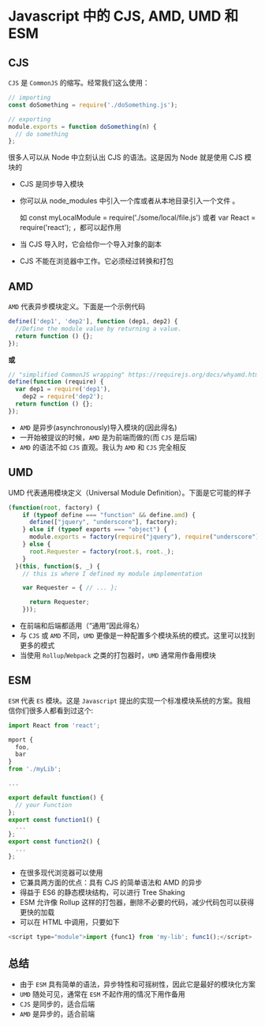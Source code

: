# Javascript 中的 CJS, AMD, UMD 和 ESM

## CJS

`CJS` 是 `CommonJS` 的缩写。经常我们这么使用：

```javascript
// importing
const doSomething = require('./doSomething.js');

// exporting
module.exports = function doSomething(n) {
  // do something
};
```

很多人可以从 Node 中立刻认出 CJS 的语法。这是因为 Node 就是使用 CJS 模块的

- CJS 是同步导入模块

- 你可以从 node_modules 中引入一个库或者从本地目录引入一个文件 。

  如 const myLocalModule = require('./some/local/file.js') 或者 var React = require('react'); ，都可以起作用

- 当 CJS 导入时，它会给你一个导入对象的副本

- CJS 不能在浏览器中工作。它必须经过转换和打包

## AMD

`AMD` 代表异步模块定义。下面是一个示例代码

```javascript
define(['dep1', 'dep2'], function (dep1, dep2) {
  //Define the module value by returning a value.
  return function () {};
});
```

**或**

```javascript
// "simplified CommonJS wrapping" https://requirejs.org/docs/whyamd.html
define(function (require) {
  var dep1 = require('dep1'),
    dep2 = require('dep2');
  return function () {};
});
```

- `AMD` 是异步(asynchronously)导入模块的(因此得名)
- 一开始被提议的时候，`AMD` 是为前端而做的(而 `CJS` 是后端)
- `AMD` 的语法不如 `CJS` 直观。我认为 `AMD` 和 `CJS` 完全相反

## UMD

UMD 代表通用模块定义（Universal Module Definition）。下面是它可能的样子

```javascript
(function(root, factory) {
    if (typeof define === "function" && define.amd) {
      define(["jquery", "underscore"], factory);
    } else if (typeof exports === "object") {
      module.exports = factory(require("jquery"), require("underscore"));
    } else {
      root.Requester = factory(root.$, root._);
    }
  }(this, function($, _) {
    // this is where I defined my module implementation

    var Requester = { // ... };

      return Requester;
    }));
```

- 在前端和后端都适用（“通用”因此得名）
- 与 `CJS` 或 `AMD` 不同，`UMD` 更像是一种配置多个模块系统的模式。这里可以找到更多的模式
- 当使用 `Rollup`/`Webpack` 之类的打包器时，`UMD` 通常用作备用模块

## ESM

`ESM` 代表 `ES` 模块。这是 `Javascript` 提出的实现一个标准模块系统的方案。我相信你们很多人都看到过这个:

```javascript
import React from 'react';
```

```javascript
mport {
  foo,
  bar
}
from './myLib';

...

export default function() {
  // your Function
};
export const function1() {
  ...
};
export const function2() {
  ...
};
```

- 在很多现代浏览器可以使用
- 它兼具两方面的优点：具有 CJS 的简单语法和 AMD 的异步
- 得益于 ES6 的静态模块结构，可以进行 Tree Shaking
- ESM 允许像 Rollup 这样的打包器，删除不必要的代码，减少代码包可以获得更快的加载
- 可以在 HTML 中调用，只要如下

```javascript
<script type="module">import {func1} from 'my-lib'; func1();</script>
```

## 总结

- 由于 `ESM` 具有简单的语法，异步特性和可摇树性，因此它是最好的模块化方案
- `UMD` 随处可见，通常在 `ESM` 不起作用的情况下用作备用
- `CJS` 是同步的，适合后端
- `AMD` 是异步的，适合前端
